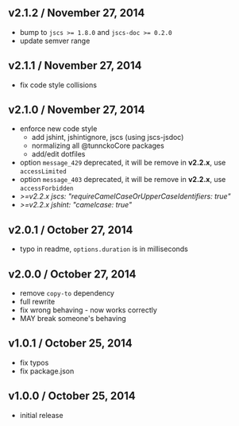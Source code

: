 ## v2.1.2 / November 27, 2014
- bump to `jscs >= 1.8.0` and `jscs-doc >= 0.2.0`
- update semver range

## v2.1.1 / November 27, 2014
- fix code style collisions

## v2.1.0 / November 27, 2014
- enforce new code style
  - add jshint, jshintignore, jscs (using jscs-jsdoc)
  - normalizing all @tunnckoCore packages
  - add/edit dotfiles 
- option `message_429` deprecated, it will be remove in **v2.2.x**, use `accessLimited`
- option `message_403` deprecated, it will be remove in **v2.2.x**, use `accessForbidden`
- _>=v2.2.x jscs: "requireCamelCaseOrUpperCaseIdentifiers: true"_
- _>=v2.2.x jshint: "camelcase: true"_

## v2.0.1 / October 27, 2014
- typo in readme, `options.duration` is in milliseconds

## v2.0.0 / October 27, 2014
- remove `copy-to` dependency
- full rewrite
- fix wrong behaving - now works correctly
- MAY break someone's behaving

## v1.0.1 / October 25, 2014
- fix typos
- fix package.json

## v1.0.0 / October 25, 2014
- initial release



[npmjs-url]: http://npm.im/koa-better-ratelimit
[npmjs-shields]: http://img.shields.io/npm/v/koa-better-ratelimit.svg
[npmjs-install]: https://nodei.co/npm/koa-better-ratelimit.svg?mini=true

[coveralls-url]: https://coveralls.io/r/tunnckoCore/koa-better-ratelimit?branch=master
[coveralls-shields]: https://img.shields.io/coveralls/tunnckoCore/koa-better-ratelimit.svg

[license-url]: https://github.com/tunnckoCore/koa-better-ratelimit/blob/master/license.md
[license-img]: http://img.shields.io/badge/license-MIT-blue.svg

[travis-url]: https://travis-ci.org/tunnckoCore/koa-better-ratelimit
[travis-img]: https://travis-ci.org/tunnckoCore/koa-better-ratelimit.svg?branch=master

[depstat-url]: https://david-dm.org/tunnckoCore/koa-better-ratelimit
[depstat-img]: https://david-dm.org/tunnckoCore/koa-better-ratelimit.svg

[author-gittip-img]: http://img.shields.io/gittip/tunnckoCore.svg
[author-gittip]: https://www.gittip.com/tunnckoCore
[author-github]: https://github.com/tunnckoCore
[author-twitter]: https://twitter.com/tunnckoCore

[author-website]: http://www.whistle-bg.tk
[author-npmjs]: https://npmjs.org/~tunnckocore

[koa-url]: https://github.com/koajs/koa